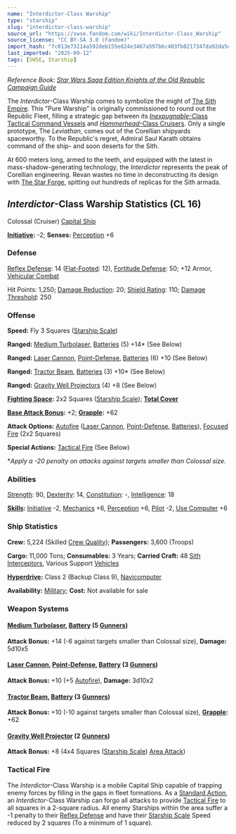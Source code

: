 ```yaml
---
name: "Interdictor-Class Warship"
type: "starship"
slug: "interdictor-class-warship"
source_url: "https://swse.fandom.com/wiki/Interdictor-Class_Warship"
source_license: "CC BY-SA 3.0 (Fandom)"
import_hash: "fc013e73214a592deb155e824e3467a597b6c403fb0217347da92da5ee8d8eb4"
last_imported: "2025-09-12"
tags: [SWSE, Starship]
---
```

*Reference Book: [Star Wars Saga Edition Knights of the Old Republic Campaign Guide](https://swse.fandom.com/wiki/Star_Wars_Saga_Edition_Knights_of_the_Old_Republic_Campaign_Guide)*

The *Interdictor*-Class Warship comes to symbolize the might of [The Sith Empire](https://swse.fandom.com/wiki/The_Sith_Empire). This "Pure Warship" is originally commissioned to round out the Republic Fleet, filling a strategic gap between its [*Inexpugnable*-Class Tactical Command Vessels](https://swse.fandom.com/wiki/Inexpugnable-Class_Tactical_Command_Vessels) and [*Hammerhead*-Class Cruisers](https://swse.fandom.com/wiki/Hammerhead-Class_Cruisers). Only a single prototype, The *Leviathan*, comes out of the Corellian shipyards spaceworthy. To the Republic's regret, Admiral Saul Karath obtains command of the ship- and soon deserts for the Sith.

At 600 meters long, armed to the teeth, and equipped with the latest in mass-shadow-generating technology, the *Interdictor* represents the peak of Corellian engineering. Revan wastes no time in deconstructing its design with [The Star Forge](https://swse.fandom.com/wiki/The_Star_Forge), spitting out hundreds of replicas for the Sith armada.

## *Interdictor*-Class Warship Statistics (CL 16)
Colossal (Cruiser) [Capital Ship](https://swse.fandom.com/wiki/Capital_Ship)

**[Initiative](https://swse.fandom.com/wiki/Initiative):** -2; **Senses:** [Perception](https://swse.fandom.com/wiki/Perception) +6
### Defense
[Reflex Defense](https://swse.fandom.com/wiki/Reflex_Defense_(Vehicles)): 14 ([Flat-Footed](https://swse.fandom.com/wiki/Flat-Footed): 12), [Fortitude Defense](https://swse.fandom.com/wiki/Fortitude_Defense_(Vehicles)): 50; +12 Armor, [Vehicular Combat](https://swse.fandom.com/wiki/Vehicular_Combat)

Hit Points: 1,250; [Damage Reduction](https://swse.fandom.com/wiki/Damage_Reduction): 20; [Shield Rating](https://swse.fandom.com/wiki/Shield_Rating): 110; [Damage Threshold](https://swse.fandom.com/wiki/Damage_Threshold_(Vehicles)): 250
### Offense
**Speed:** Fly 3 Squares ([Starship Scale](https://swse.fandom.com/wiki/Starship_Scale))

**Ranged:** [Medium Turbolaser](https://swse.fandom.com/wiki/Medium_Turbolaser), [Batteries](https://swse.fandom.com/wiki/Weapon_Batteries) (5) +14* (See Below)

**Ranged:** [Laser Cannon](https://swse.fandom.com/wiki/Laser_Cannon), [Point-Defense](https://swse.fandom.com/wiki/Point-Defense), [Batteries](https://swse.fandom.com/wiki/Weapon_Batteries) (6) +10 (See Below)

**Ranged:** [Tractor Beam](https://swse.fandom.com/wiki/Tractor_Beam), [Batteries](https://swse.fandom.com/wiki/Weapon_Batteries) (3) +10* (See Below)

**Ranged:** [Gravity Well Projectors](https://swse.fandom.com/wiki/Gravity_Well_Projectors) (4) +8 (See Below)

**[Fighting Space](https://swse.fandom.com/wiki/Fighting_Space):** 2x2 Squares ([Starship Scale](https://swse.fandom.com/wiki/Starship_Scale)); **[Total Cover](https://swse.fandom.com/wiki/Total_Cover)**

**[Base Attack Bonus](https://swse.fandom.com/wiki/Base_Attack_Bonus):** +2; **[Grapple](https://swse.fandom.com/wiki/Grapple):** +62

**Attack Options:** [Autofire](https://swse.fandom.com/wiki/Autofire) ([Laser Cannon](https://swse.fandom.com/wiki/Laser_Cannon), [Point-Defense](https://swse.fandom.com/wiki/Point-Defense), [Batteries](https://swse.fandom.com/wiki/Weapon_Batteries)), [Focused Fire](https://swse.fandom.com/wiki/Focused_Fire) (2x2 Squares)

**Special Actions:** [Tactical Fire](https://swse.fandom.com/wiki/Tactical_Fire) (See Below)

**Apply a -20 penalty on attacks against targets smaller than Colossal size.*
### Abilities
[Strength](https://swse.fandom.com/wiki/Strength): 90, [Dexterity](https://swse.fandom.com/wiki/Dexterity): 14, [Constitution](https://swse.fandom.com/wiki/Constitution): -, [Intelligence](https://swse.fandom.com/wiki/Intelligence): 18

**[Skills](https://swse.fandom.com/wiki/Skills):** [Initiative](https://swse.fandom.com/wiki/Initiative) -2, [Mechanics](https://swse.fandom.com/wiki/Mechanics) +6, [Perception](https://swse.fandom.com/wiki/Perception) +6, [Pilot](https://swse.fandom.com/wiki/Pilot) -2, [Use Computer](https://swse.fandom.com/wiki/Use_Computer) +6
### Ship Statistics
**Crew:** 5,224 (Skilled [Crew Quality](https://swse.fandom.com/wiki/Crew_Quality)); **Passengers:** 3,600 (Troops)

**Cargo:** 11,000 Tons; **Consumables:** 3 Years; **Carried Craft:** 48 [Sith Interceptors](https://swse.fandom.com/wiki/Sith_Interceptors), Various Support [Vehicles](https://swse.fandom.com/wiki/Vehicles)

**[Hyperdrive](https://swse.fandom.com/wiki/Hyperdrive):** Class 2 (Backup Class 9), [Navicomputer](https://swse.fandom.com/wiki/Navicomputer)

**Availability:** [Military](https://swse.fandom.com/wiki/Military); **Cost:** Not available for sale
### Weapon Systems
#### **[Medium Turbolaser](https://swse.fandom.com/wiki/Medium_Turbolaser), [Battery](https://swse.fandom.com/wiki/Weapon_Batteries) (5 [Gunners](https://swse.fandom.com/wiki/Gunners))**
**Attack Bonus:** +14 (-6 against targets smaller than Colossal size), **Damage:** 5d10x5
#### **[Laser Cannon](https://swse.fandom.com/wiki/Laser_Cannon), [Point-Defense](https://swse.fandom.com/wiki/Point-Defense), [Battery](https://swse.fandom.com/wiki/Weapon_Batteries) (3 [Gunners](https://swse.fandom.com/wiki/Gunners))**
**Attack Bonus:** +10 (+5 [Autofire](https://swse.fandom.com/wiki/Autofire_(Vehicle_Combat))), **Damage:** 3d10x2
#### **[Tractor Beam](https://swse.fandom.com/wiki/Tractor_Beam), [Battery](https://swse.fandom.com/wiki/Weapon_Batteries) (3 [Gunners](https://swse.fandom.com/wiki/Gunners))**
**Attack Bonus:** +10 (-10 against targets smaller than Colossal size), **[Grapple](https://swse.fandom.com/wiki/Grapple):** +62

#### **[Gravity Well Projector](https://swse.fandom.com/wiki/Gravity_Well_Projector) (2 [Gunners](https://swse.fandom.com/wiki/Gunners))**
**Attack Bonus:** +8 (4x4 Squares ([Starship Scale](https://swse.fandom.com/wiki/Starship_Scale)) [Area Attack](https://swse.fandom.com/wiki/Area_Attack))
### Tactical Fire
The *Interdictor*-Class Warship is a mobile Capital Ship capable of trapping enemy forces by filling in the gaps in fleet formations. As a [Standard Action](https://swse.fandom.com/wiki/Standard_Action), an *Interdictor*-Class Warship can forgo all attacks to provide [Tactical Fire](https://swse.fandom.com/wiki/Tactical_Fire) to all squares in a 2-square radius. All enemy Starships within the area suffer a -1 penalty to their [Reflex Defense](https://swse.fandom.com/wiki/Reflex_Defense) and have their [Starship Scale](https://swse.fandom.com/wiki/Starship_Scale) Speed reduced by 2 squares (To a minimum of 1 square).